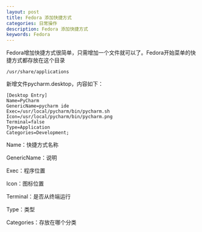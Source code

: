 ```yaml
---
layout: post
title: Fedora 添加快捷方式
categories: 日常操作
description: Fedora 添加快捷方式
keywords: Fedora
---
```


Fedora增加快捷方式很简单，只需增加一个文件就可以了。Fedora开始菜单的快捷方式都存放在这个目录
```text
/usr/share/applications
```

新增文件pycharm.desktop，内容如下：

```text
[Desktop Entry]
Name=PyCharm
GenericName=pycharm ide
Exec=/usr/local/pycharm/bin/pycharm.sh
Icon=/usr/local/pycharm/bin/pycharm.png
Terminal=false
Type=Application
Categories=Development;
```

Name：快捷方式名称

GenericName：说明

Exec：程序位置

Icon：图标位置

Terminal：是否从终端运行

Type：类型

Categories：存放在哪个分类